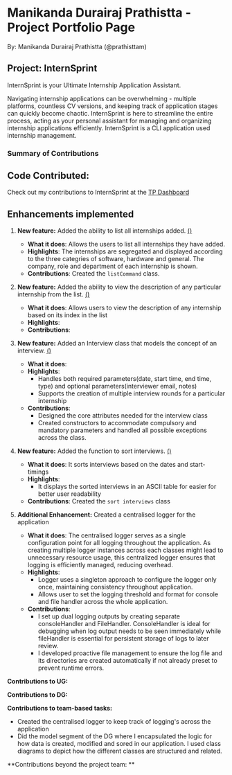 # Manikanda Durairaj Prathistta - Project Portfolio Page

By: Manikanda Durairaj Prathistta (@prathisttam)

## Project: InternSprint

InternSprint is your Ultimate Internship Application Assistant.

Navigating internship applications can be overwhelming - multiple platforms, countless CV versions, and keeping track of
application stages can quickly become chaotic. InternSprint is here to streamline the entire process, acting as your personal
assistant for managing and organizing internship applications efficiently. InternSprint is a CLI application used internship management.

### Summary of Contributions

## Code Contributed:

Check out my contributions to InternSprint at the [TP Dashboard](https://nus-cs2113-ay2425s2.github.io/tp-dashboard/?search=prathisttam&breakdown=true&sort=groupTitle%20dsc&sortWithin=title&since=2025-02-21&timeframe=commit&mergegroup=&groupSelect=groupByRepos&checkedFileTypes=docs~functional-code~test-code~other)

## Enhancements implemented 

1. **New feature:** Added the ability to list all internships added.
   [()]()

    * **What it does**: Allows the users to list all internships they have added.
    * **Highlights**: The internships are segregated and displayed according to the three categries of software, hardware and general. The company, role and department of each internship is shown.
    * **Contributions**: Created the `listCommand` class.


2. **New feature:** Added the ability to view the description of any particular internship from the list.
   [()]()

    * **What it does**: Allows users to view the description of any internship based on its index in the list
    * **Highlights**: 
    * **Contributions**: 

3. **New feature:** Added an Interview class that models the concept of an interview.
   [()]()

    * **What it does**: 
    * **Highlights**: 
      * Handles both required parameters(date, start time, end time, type) and optional parameters(interviewer email, notes)
      * Supports the creation of multiple interview rounds for a particular internship
    * **Contributions**:
      * Designed the core attributes needed for the interview class 
      * Created constructors to accommodate compulsory and mandatory parameters and handled all possible exceptions across the class.


4. **New feature:** Added the function to sort interviews.
   [()]()

    * **What it does**: It sorts interviews based on the dates and start-timings 
    * **Highlights**: 
      * It displays the sorted interviews in an ASCII table for easier for better user readability
    * **Contributions**: Created the `sort interviews` class


5. **Additional Enhancement:** Created a centralised logger for the application

   * **What it does**: The centralised logger serves as a single configuration point for all logging throughout the application. As creating multiple logger instances across each classes might lead to unnecessary resource usage, this centralized logger ensures that logging is efficiently managed, reducing overhead.
   * **Highlights**: 
     * Logger uses a singleton approach to configure the logger only once, maintaining consistency throughout application. 
     * Allows user to set the logging threshold and format for console and file handler across the whole application.
   * **Contributions**:
     * I set up dual logging outputs by creating separate consoleHandler and FileHandler. ConsoleHandler is ideal for debugging when log output needs to be seen immediately while fileHandler is essential for persistent storage of logs to later review.
     * I developed proactive file management to ensure the log file and its directories are created automatically if not already preset to prevent runtime errors.

**Contributions to UG:**



**Contributions to DG:**


**Contributions to team-based tasks:**
 * Created the centralised logger to keep track of logging's across the application
 * Did the model segment of the DG where I encapsulated the logic for how data is created, modified and sored in our application. I used class diagrams to depict how the different classes are structured and related.

**Contributions beyond the project team:
**

